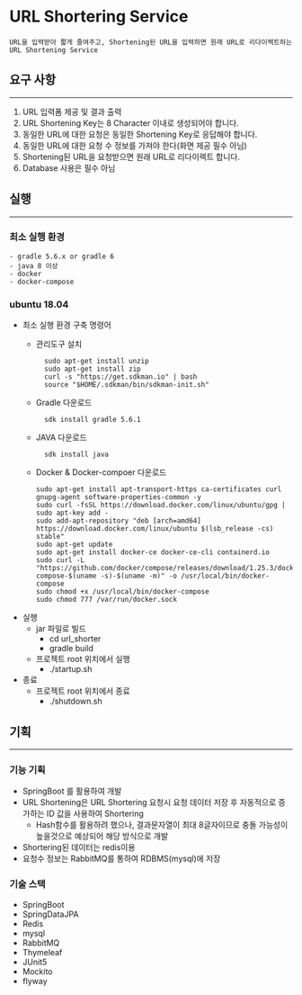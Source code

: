 # URL Shortering Service

    URL을 입력받아 짧게 줄여주고, Shortening된 URL을 입력하면 원래 URL로 리다이렉트하는 URL Shortening Service

## 요구 사항
---
1. URL 입력폼 제공 및 결과 출력
2. URL Shortening Key는 8 Character 이내로 생성되어야 합니다.
3. 동일한 URL에 대한 요청은 동일한 Shortening Key로 응답해야 합니다.
4. 동일한 URL에 대한 요청 수 정보를 가져야 한다(화면 제공 필수 아님)
5. Shortening된 URL을 요청받으면 원래 URL로 리다이렉트 합니다.
6. Database 사용은 필수 아님

## 실행 
---
### 최소 실행 환경 
    - gradle 5.6.x or gradle 6
    - java 8 이상
    - docker
    - docker-compose

### ubuntu 18.04
- 최소 실행 환경 구축 명령어
    - 관리도구 설치

            sudo apt-get install unzip
            sudo apt-get install zip
            curl -s "https://get.sdkman.io" | bash
            source "$HOME/.sdkman/bin/sdkman-init.sh"
            
    - Gradle 다운로드    
            
            sdk install gradle 5.6.1

    - JAVA 다운로드
            
            sdk install java

    -   Docker & Docker-compoer 다운로드
            
            sudo apt-get install apt-transport-https ca-certificates curl gnupg-agent software-properties-common -y
            sudo curl -fsSL https://download.docker.com/linux/ubuntu/gpg | sudo apt-key add -
            sudo add-apt-repository "deb [arch=amd64] https://download.docker.com/linux/ubuntu $(lsb_release -cs) stable"
            sudo apt-get update
            sudo apt-get install docker-ce docker-ce-cli containerd.io 
            sudo curl -L "https://github.com/docker/compose/releases/download/1.25.3/docker-compose-$(uname -s)-$(uname -m)" -o /usr/local/bin/docker-compose
            sudo chmod +x /usr/local/bin/docker-compose
            sudo chmod 777 /var/run/docker.sock

- 실행
    -   jar 파일로 빌드
        - cd url_shorter
        - gradle build
    -   프로젝트 root 위치에서 실행
        - ./startup.sh
- 종료
    -   프로젝트 root 위치에서 종료
        - ./shutdown.sh

    
## 기획
---
### 기능 기획
- SpringBoot 를 활용하여 개발
- URL Shortening은 URL Shortering 요청시 요청 데이터 저장 후 자동적으로 증가하는 ID 값을 사용하여 Shortering 
    -   Hash함수를 활용하려 했으나, 결과문자열이 최대 8글자이므로 충돌 가능성이 높을것으로 예상되어 해당 방식으로 개발
- Shortering된 데이터는 redis이용
- 요청수 정보는 RabbitMQ를 통하여 RDBMS(mysql)에 저장

### 기술 스택
- SpringBoot
- SpringDataJPA
- Redis
- mysql
- RabbitMQ
- Thymeleaf
- JUnit5
- Mockito
- flyway

